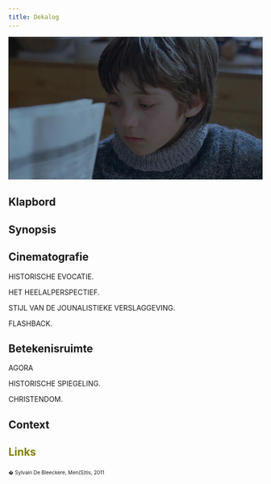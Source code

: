 ```yaml
---
title: Dekalog
---
```

<center>
<img src="deka.jpg" >
</center>
<a name="KLA"></a>

## **Klapbord**



<a name="SYN"></a>

## **Synopsis**



<a name="CIN"></a>

## **Cinematografie**

<span class="menstis">HISTORISCHE EVOCATIE</span>.

<span class="menstis">HET HEELALPERSPECTIEF</span>. 

<span class="menstis">STIJL VAN DE JOUNALISTIEKE VERSLAGGEVING.</span> 

<span class="menstis">FLASHBACK</span>. 

<a name="BET"></a>

## **Betekenisruimte**

<span class="menstis">AGORA</span> 

<span class="menstis">HISTORISCHE SPIEGELING.</span> 

<span class="menstis">CHRISTENDOM.</span>
<a name="CON"></a>

## **Context**



<a name="FIL"></a>


## <font color="#808000">**Links**</font>


<font size="-2">� Sylvain De Bleeckere, Men(S)tis, 2011</font>
    